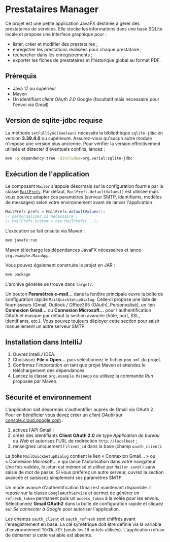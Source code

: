 # Prestataires Manager

Ce projet est une petite application JavaFX destinée à gérer des prestataires de services.
Elle stocke les informations dans une base SQLite locale et propose une interface graphique pour :

- lister, créer et modifier des prestataires ;
- enregistrer les prestations réalisées pour chaque prestataire ;
- rechercher dans les enregistrements ;
- exporter les fiches de prestataires et l'historique global au format PDF.

## Prérequis

- Java 17 ou supérieur
- Maven
- Un identifiant *client OAuth 2.0* Google (facultatif mais
  nécessaire pour l'envoi via Gmail)

## Version de sqlite-jdbc requise

La méthode `setFullSync(boolean)` nécessite la bibliothèque
`sqlite-jdbc` en version **3.39.4.0** ou supérieure. Assurez-vous qu'aucun
autre module n'impose une version plus ancienne. Pour vérifier la
version effectivement utilisée et détecter d'éventuels conflits, lancez :

```bash
mvn -q dependency:tree -Dincludes=org.xerial:sqlite-jdbc
```

## Exécution de l'application

Le composant `Mailer` s'appuie désormais sur la configuration
fournie par la classe [`MailPrefs`](src/main/java/org/example/mail/MailPrefs.java).
Par défaut, `MailPrefs.defaultValues()` est utilisée mais vous
pouvez adapter ces paramètres (serveur SMTP, identifiants, modèles de
messages) selon votre environnement avant de lancer l'application :

```java
MailPrefs prefs = MailPrefs.defaultValues();
// personnaliser si nécessaire :
// MailPrefs custom = new MailPrefs(...);
```

L'exécution se fait ensuite via Maven :

```bash
mvn javafx:run
```

Maven télécharge les dépendances JavaFX nécessaires et lance
`org.example.MainApp`.

Vous pouvez également construire le projet en JAR :

```bash
mvn package
```

L'archive générée se trouve dans `target/`.

Un bouton **Paramètres e-mail…** dans la fenêtre principale ouvre la boîte de
configuration rapide `MailQuickSetupDialog`. Celle‑ci propose une liste de
fournisseurs (Gmail, Outlook / Office365 (OAuth), Personnalisé), un lien **Connexion Gmail…** ou
**Connexion Microsoft…** pour l'authentification OAuth et masque par défaut la
section avancée (hôte, port, SSL, identifiants, etc.). Vous pouvez toujours
déployer cette section pour saisir manuellement un autre serveur SMTP.

## Installation dans IntelliJ

1. Ouvrez IntelliJ IDEA.
2. Choisissez **File > Open…** puis sélectionnez le fichier `pom.xml` du projet.
3. Confirmez l'importation en tant que projet Maven et attendez le téléchargement des dépendances.
4. Lancez la classe `org.example.MainApp` ou utilisez la commande *Run* proposée par Maven.

## Sécurité et environnement

L'application sait désormais s'authentifier auprès de Gmail via OAuth 2. Pour
en bénéficier vous devez créer un *client OAuth* sur
[console.cloud.google.com](https://console.cloud.google.com) :

1. activez l'API Gmail ;
2. créez des identifiants **Client OAuth 2.0** de type *Application de bureau*
   ou *Web* et autorisez l'URL de redirection `http://localhost` ;
3. renseignez uniquement l'`client_id` dans la base (champ `oauth_client`).

La boîte `MailQuickSetupDialog` contient le lien « Connexion Gmail… » ou
« Connexion Microsoft… » qui lance l'autorisation dans votre navigateur. Une fois
validée, le jeton est mémorisé et utilisé par `Mailer.send()` sans saisie de mot
de passe. Si vous préférez un autre serveur, ouvrez la section avancée et saisissez
simplement ses paramètres SMTP.

Un mode avancé d'authentification Gmail est maintenant disponible. Il repose
sur la classe `GoogleAuthService` et permet de
générer un `refresh_token` permanent puis un `access_token` à la volée pour les
envois. Sélectionnez **Gmail OAuth2** dans la boîte de configuration rapide et
cliquez sur *Se connecter à Google* pour autoriser l'application.

Les champs `oauth_client` et `oauth_refresh` sont chiffrés avant
l'enregistrement en base. La clé symétrique doit être définie via la
variable d'environnement `TOKEN_KEY` (seuls les 16 octets utilisés).
L'application refuse de démarrer si cette variable est absente.
